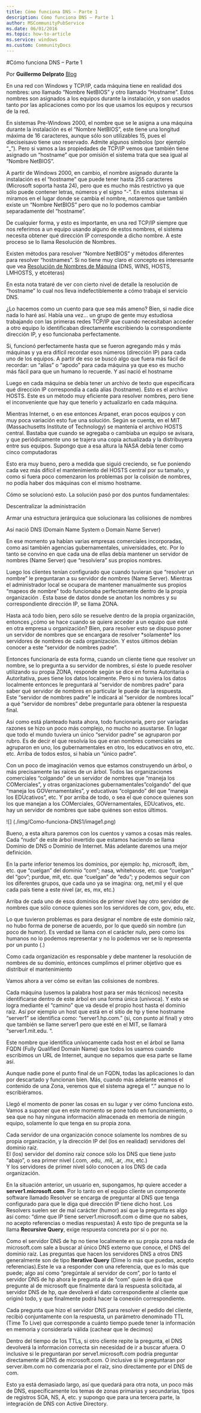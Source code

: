 ```yaml
---
title: Cómo funciona DNS – Parte 1
description: Cómo funciona DNS – Parte 1
author: MSCommunityPubService
ms.date: 06/01/2016
ms.topic: how-to-article
ms.service: windows
ms.custom: CommunityDocs
---
```






#Cómo funciona DNS – Parte 1

Por **Guillermo Delprato**
[Blog](http://windowserver.wordpress.com/)

En una red con Windows y TCP/IP, cada máquina tiene en realidad dos
nombres: uno llamado “Nombre NetBIOS” y otro llamado “Hostname”. Estos
nombres son asignados a los equipos durante la instalación, y son usados
tanto por las aplicaciones como por los que usamos los equipos y
recursos de la red.

En sistemas Pre-Windows 2000, el nombre que se le asigna a una máquina
durante la instalación es el “Nombre NetBIOS”, este tiene una longitud
máxima de 16 caracteres, aunque sólo son utilizables 15, pues el
dieciseisavo tiene uso reservado. Admite algunos símbolos (por ejemplo
“\_”). Pero si vamos a las propiedades de TCP/IP vemos que también tiene
asignado un “hostname” que por omisión el sistema trata que sea igual al
“Nombre NetBIOS”.

A partir de Windows 2000, en cambio, el nombre asignado durante la
instalación es el “hostname” que puede tener hasta 255 caracteres
(Microsoft soporta hasta 24), pero que es mucho más restrictivo ya que
sólo puede contener letras, números y el signo “-”. En estos sistemas si
miramos en el lugar donde se cambia el nombre, notaremos que también
existe un “Nombre NetBIOS” pero que no lo podemos cambiar separadamente
del “hostname”.

De cualquier forma, y esto es importante, en una red TCP/IP siempre que
nos referimos a un equipo usando alguno de estos nombres, el sistema
necesita obtener qué dirección IP corresponde a dicho nombre. A este
proceso se lo llama Resolución de Nombres.

Existen métodos para resolver “Nombre NetBIOS” y métodos diferentes para
resolver “hostnames”. Si no tiene muy claro el concepto es interesante
que vea [Resolución de Nombres de
Máquina](http://windowserver.wordpress.com/2011/03/18/resolucin-de-nombres-de-mquina-dns-wins-etc/)
(DNS, WINS, HOSTS, LMHOSTS, y etcéteras)

En esta nota trataré de ver con cierto nivel de detalle la resolución de
“hostname” lo cual nos lleva indefectiblemente a cómo trabaja el
servicio DNS.

¿Lo hacemos como un cuento para que sea más ameno? Bien, si nadie dice
nada lo haré así. Había una vez… un grupo de gente muy estudiosa
trabajando con las primeras redes TCP/IP que cuando necesitaban acceder
a otro equipo lo identificaban directamente escribiendo la
correspondiente dirección IP, y eso funcionaba perfectamente.

Si, funcionó perfectamente hasta que se fueron agregando más y más
máquinas y ya era difícil recordar esos números (dirección IP) para cada
uno de los equipos. A partir de eso se buscó algo que fuera más fácil de
recordar: un “alias” o “apodo” para cada máquina ya que eso es mucho más
fácil para que un humano lo recuerde. Y así nació el hostname

Luego en cada máquina se debía tener un archivo de texto que
especificara qué dirección IP correspondía a cada alias (hostname). Esto
es el archivo HOSTS. Este es un método muy eficiente para resolver
nombres, pero tiene el inconveniente que hay que tenerlo y actualizarlo
en cada máquina.

Mientras Internet, o en ese entonces Arpanet, eran pocos equipos y con
muy poca variación esto fue una solución. Según se cuenta, en el MIT
(Massachusetts Institute of Technology) se mantenía el archivo HOSTS
central. Bastaba que cuando se agregaba o cambiaba un equipo se avisara,
y que periódicamente uno se trajera una copia actualizada y la
distribuyera entre sus equipos. Supongo que a esa altura la NASA debía
tener como cinco computadoras

Esto era muy bueno, pero a medida que siguió creciendo, se fue poniendo
cada vez más difícil el mantenimiento del HOSTS central por su tamaño, y
como si fuera poco comenzaron los problemas por la colisión de nombres,
no podía haber dos máquinas con el mismo hostname.

Cómo se solucionó esto. La solución pasó por dos puntos fundamentales:

Descentralizar la administración

Armar una estructura jerárquica que solucionara las colisiones de
nombres

Así nació DNS (Domain Name System o Domain Name Server)

En ese momento ya habían varias empresas comerciales incorporadas, como
así también agencias gubernamentales, universidades, etc. Por lo tanto
se convino en que cada una de ellas debía mantener un servidor de
nombres (Name Server) que “resolviera” sus propios nombres.

Luego los clientes tenían configurado que cuando tuvieran que “resolver
un nombre” le preguntaran a su servidor de nombres (Name Server).
Mientras el administrador local se ocupara de mantener manualmente sus
propios “mapeos de nombre” todo funcionaba perfectamente dentro de la
propia organización . Esta base de datos donde se anotan los nombres y
su correspondiente dirección IP, se llama ZONA.

Hasta acá todo bien, pero sólo se resuelve dentro de la propia
organización, entonces ¿cómo se hace cuando se quiere acceder a un
equipo que esté en otra empresa u organización? Bien, para resolver esto
se dispuso poner un servidor de nombres que se encargara de resolver
\*solamente\* los servidores de nombres de cada organización. Y estos
últimos debían conocer a este “servidor de nombres padre”.

Entonces funcionaría de esta forma, cuando un cliente tiene que resolver
un nombre, se lo pregunta a su servidor de nombres, si éste lo puede
resolver utilizando su propia ZONA, responde según se dice en forma
Autoritaria o Autoritativa, pues tiene los datos localmente. Pero si no
tuviera los datos localmente entonces le preguntará al “servidor de
nombres padre” para saber qué servidor de nombres en particular le puede
dar la respuesta.\
Este “servidor de nombres padre” le indicará al “servidor de nombres
local” a qué “servidor de nombres” debe preguntarle para obtener la
respuesta final.

Así como está planteado hasta ahora, todo funcionaría, pero por variadas
razones se hizo un poco más complejo, no mucho no asustarse. En lugar
que todo el mundo tuviera un único “servidor padre” se agruparon por
rubro. Es de decir el que resolvía los que eran nombres comerciales se
agruparon en uno, los gubernamentales en otro, los educativos en otro,
etc. etc. Arriba de todos estos, si había un “único padre”.

Con un poco de imaginación vemos que estamos construyendo un árbol, o
más precisamente las raíces de un árbol. Todos las organizaciones
comerciales “colgando” de un servidor de nombres que “maneja los
COMerciales”, y otras organizaciones gubernamentales”colgando” del que
“maneja los GOVernamentales”, y educativas “colgando” del que “maneja
los EDUcativos”, etc. Y por arriba de todo, o sea el que conoce quienes
son los que manejan a los COMerciales, GOVernamentales, EDUcativos, etc.
hay un servidor de nombres que sabe quiénes son estos últimos.

![] (./img/Como-funciona-DNS1/image1.png)

Bueno, a esta altura paremos con los cuentos y vamos a cosas más reales.
Cada “nudo” de este árbol invertido que estamos haciendo se llama
Dominio de DNS o Dominio de Internet. Más adelante daremos una mejor
definición.

En la parte inferior tenemos los dominios, por ejemplo: hp, microsoft,
ibm, etc. que “cuelgan” del dominio “com”; nasa, whitehouse, etc. que
“cuelgan” del “gov”; purdue, mit, etc. que “cuelgan” de “edu”; y podemos
seguir con los diferentes grupos, que cada uno ya se imagina: org,
net,mil y el que cada país tiene a este nivel (ar, es, mx, etc.)

Arriba de cada uno de esos dominios de primer nivel hay otro servidor de
nombres que sólo conoce quienes son los servidores de com, gov, edu,
etc.

Lo que tuvieron problemas es para designar el nombre de este dominio
raíz, no hubo forma de ponerse de acuerdo, por lo que quedó sin nombre
(un poco de humor). Es verdad se llama con el carácter nulo, pero como
los humanos no lo podemos representar y no lo podemos ver se lo
representa por un punto (.)

Como cada organización es responsable y debe mantener la resolución de
nombres de su dominio, entonces cumplimos el primer objetivo que es
distribuir el mantenimiento

Vamos ahora a ver cómo se evitan las colisiones de nombres.

Cada máquina (usemos la palabra host para ser más técnicos) necesita
identificarse dentro de este árbol en una forma única (unívoca). Y esto
se logra mediante el “camino” que va desde el propio host hasta el
dominio raíz. Así por ejemplo un host que está en el sitio de hp y tiene
hostname “server1” se identifica como: “server1.hp.com.” (si, con punto
al final) y otro que también se llame server1 pero que esté en el MIT,
se llamará “server1.mit.edu. “.

Este nombre que identifica unívocamente cada host en el árbol se llama
FQDN (Fully Qualified Domain Name) que todos los usamos cuando
escribimos un URL de Internet, aunque no sepamos que esa parte se llame
así.

Aunque nadie pone el punto final de un FQDN, todas las aplicaciones lo
dan por descartado y funcionan bien. Más, cuando más adelante veamos el
contenido de una Zona, veremos que el sistema agrega el “.” aunque no lo
escribiéramos.

Llegó el momento de poner las cosas en su lugar y ver cómo funciona
esto. Vamos a suponer que en este momento se pone todo en
funcionamiento, o sea que no hay ninguna información almacenada en
memoria de ningún equipo, solamente lo que tenga en su propia zona.

Cada servidor de una organización conoce solamente los nombres de su
propia organización, y la dirección IP del (los en realidad) servidores
del dominio raíz.\
El (los) servidor del domino raíz conoce sólo los DNS que tiene justo
“abajo”, o sea primer nivel (.com, .edu, .mil, .ar, .mx, etc.)\
Y los servidores de primer nivel sólo conocen a los DNS de cada
organización.

En la situación anterior, un usuario en, supongamos, hp quiere acceder a
**server1.microsoft.com**. Por lo tanto en el equipo cliente un
componente software llamado Resolver se encarga de preguntar al DNS que
tenga configurado para que le diga qué dirección IP tiene dicho host.
Los Resolvers suelen ser de mal carácter (humor) así que la pregunta es
algo así como: “dime que IP tiene server1.microsoft.com o dime que no
sabes, no acepto referencias o medias respuestas) A esto tipo de
pregunta se la llama **Recursive Query**, exige respuesta concreta por
sí o por no.

Como el servidor DNS de hp no tiene localmente en su propia zona nada de
microsoft.com sale a buscar al único DNS externo que conoce, el DNS del
dominio raíz. Las preguntas que hacen los servidores DNS a otros DNS
generalmente son de tipo **Iterative Query** (Dime lo más que puedas,
acepto referencias).Este le va a responder con una referencia, que es lo
más que puede; algo así como “pregúntale al servidor de com”, por lo
tanto el servidor DNS de hp ahora le pregunta al de “com” quien le dirá
que pregunte al de microsoft que finalmente dará la respuesta
solicitada, al servidor DNS de hp, que devolverá el dato correspondiente
al cliente que originó todo, y que finalmente podrá hacer la conexión
correspondiente.

Cada pregunta que hizo el servidor DNS para resolver el pedido del
cliente, recibió conjuntamente con la respuesta, un parámetro denominado
TTL (Time To Live) que corresponde a cuánto tiempo puede tener la
información en memoria y considerarla válida (cachear que le decimos)

Dentro del tiempo de los TTLs, si otro cliente repite la pregunta, el
DNS devolverá la información correcta sin necesidad de ir a buscar
afuera. O inclusive si le preguntaran por serve1.microsoft.com podría
preguntar directamente al DNS de microsoft.com. O inclusive si le
preguntaran por server.ibm.com no comenzaría por el raíz, sino
directamente por el DNS de com.

Esto ya está demasiado largo, así que quedará para otra nota, un poco
más de DNS, específicamente los temas de zonas primarias y secundarias,
tipos de registros SOA, NS, A, etc. y supongo que para una tercera
parte, la integración de DNS con Active Directory.


